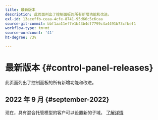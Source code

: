 ```yaml
---
title: 最新版本
description: 此页面列出了控制面板的所有新增功能和改进。
exl-id: 13aceffb-ceaa-4cfe-8741-95d66c5c6caa
source-git-commit: bbf1aa11ef7e1b43b4df7799c4a4491b73cfbef1
workflow-type: tm+mt
source-wordcount: '41'
ht-degree: 73%

---
```


# 最新版本 {#control-panel-releases}

此页面列出了控制面板的所有新增功能和改进。

## 2022 年 9 月 {#september-2022}

现在，具有混合托管模型的客户可以设置新的子域。 [了解详情](../subdomains-certificates/using/setting-up-new-subdomain.md)
